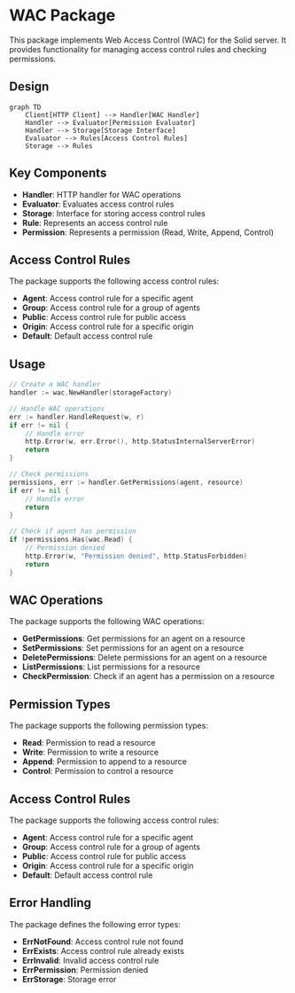 # WAC Package

This package implements Web Access Control (WAC) for the Solid server. It provides functionality for managing access control rules and checking permissions.

## Design

```mermaid
graph TD
    Client[HTTP Client] --> Handler[WAC Handler]
    Handler --> Evaluator[Permission Evaluator]
    Handler --> Storage[Storage Interface]
    Evaluator --> Rules[Access Control Rules]
    Storage --> Rules
```

## Key Components

- **Handler**: HTTP handler for WAC operations
- **Evaluator**: Evaluates access control rules
- **Storage**: Interface for storing access control rules
- **Rule**: Represents an access control rule
- **Permission**: Represents a permission (Read, Write, Append, Control)

## Access Control Rules

The package supports the following access control rules:

- **Agent**: Access control rule for a specific agent
- **Group**: Access control rule for a group of agents
- **Public**: Access control rule for public access
- **Origin**: Access control rule for a specific origin
- **Default**: Default access control rule

## Usage

```go
// Create a WAC handler
handler := wac.NewHandler(storageFactory)

// Handle WAC operations
err := handler.HandleRequest(w, r)
if err != nil {
    // Handle error
    http.Error(w, err.Error(), http.StatusInternalServerError)
    return
}

// Check permissions
permissions, err := handler.GetPermissions(agent, resource)
if err != nil {
    // Handle error
    return
}

// Check if agent has permission
if !permissions.Has(wac.Read) {
    // Permission denied
    http.Error(w, "Permission denied", http.StatusForbidden)
    return
}
```

## WAC Operations

The package supports the following WAC operations:

- **GetPermissions**: Get permissions for an agent on a resource
- **SetPermissions**: Set permissions for an agent on a resource
- **DeletePermissions**: Delete permissions for an agent on a resource
- **ListPermissions**: List permissions for a resource
- **CheckPermission**: Check if an agent has a permission on a resource

## Permission Types

The package supports the following permission types:

- **Read**: Permission to read a resource
- **Write**: Permission to write a resource
- **Append**: Permission to append to a resource
- **Control**: Permission to control a resource

## Access Control Rules

The package supports the following access control rules:

- **Agent**: Access control rule for a specific agent
- **Group**: Access control rule for a group of agents
- **Public**: Access control rule for public access
- **Origin**: Access control rule for a specific origin
- **Default**: Default access control rule

## Error Handling

The package defines the following error types:

- **ErrNotFound**: Access control rule not found
- **ErrExists**: Access control rule already exists
- **ErrInvalid**: Invalid access control rule
- **ErrPermission**: Permission denied
- **ErrStorage**: Storage error 